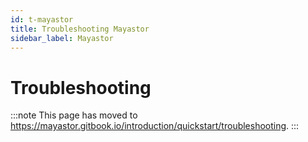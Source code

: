 ```yaml
---
id: t-mayastor
title: Troubleshooting Mayastor
sidebar_label: Mayastor
---
```


# Troubleshooting

:::note
This page has moved to https://mayastor.gitbook.io/introduction/quickstart/troubleshooting.
:::
